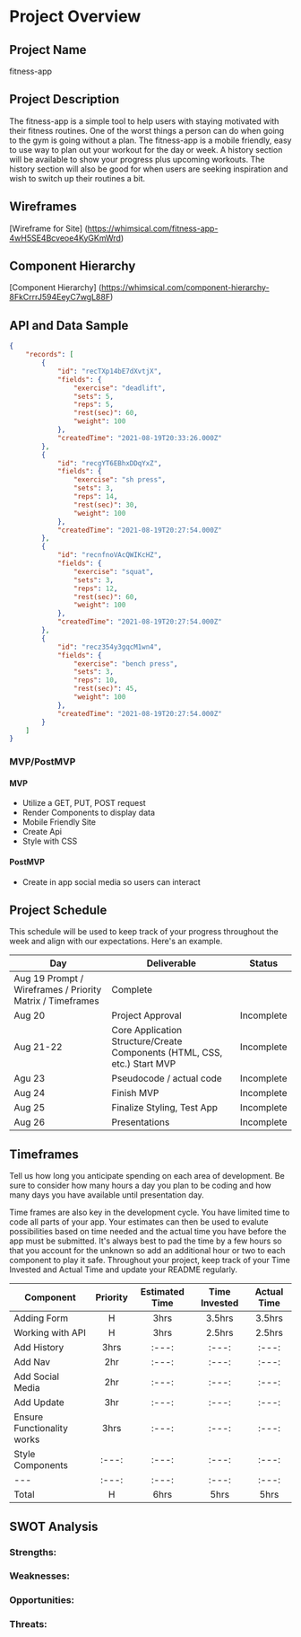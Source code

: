 # Project Overview

## Project Name

fitness-app

## Project Description

The fitness-app is a simple tool to help users with staying motivated with their fitness routines. One of the worst things a person  can do when going to the gym is going without a plan. The fitness-app is a mobile friendly, easy to use way to plan out your workout for the day or week. A history section will be available to show your progress plus upcoming workouts. The history section will also be good for when users are seeking inspiration and wish to switch up their routines a bit.

## Wireframes

[Wireframe for Site] (https://whimsical.com/fitness-app-4wH5SE4Bcveoe4KyGKmWrd)


## Component Hierarchy
[Component Hierarchy] (https://whimsical.com/component-hierarchy-8FkCrrrJ594EeyC7wgL88F)

## API and Data Sample

```json
{
    "records": [
        {
            "id": "recTXp14bE7dXvtjX",
            "fields": {
                "exercise": "deadlift",
                "sets": 5,
                "reps": 5,
                "rest(sec)": 60,
                "weight": 100
            },
            "createdTime": "2021-08-19T20:33:26.000Z"
        },
        {
            "id": "recgYT6EBhxDDqYxZ",
            "fields": {
                "exercise": "sh press",
                "sets": 3,
                "reps": 14,
                "rest(sec)": 30,
                "weight": 100
            },
            "createdTime": "2021-08-19T20:27:54.000Z"
        },
        {
            "id": "recnfnoVAcQWIKcHZ",
            "fields": {
                "exercise": "squat",
                "sets": 3,
                "reps": 12,
                "rest(sec)": 60,
                "weight": 100
            },
            "createdTime": "2021-08-19T20:27:54.000Z"
        },
        {
            "id": "recz354y3gqcM1wn4",
            "fields": {
                "exercise": "bench press",
                "sets": 3,
                "reps": 10,
                "rest(sec)": 45,
                "weight": 100
            },
            "createdTime": "2021-08-19T20:27:54.000Z"
        }
    ]
}
```

### MVP/PostMVP


#### MVP 


- Utilize a GET, PUT, POST request 
- Render Components to display data
- Mobile Friendly Site
- Create Api
- Style with CSS

#### PostMVP  
- Create in app social media so users can interact


## Project Schedule

This schedule will be used to keep track of your progress throughout the week and align with our expectations. Here's an example.

|  Day | Deliverable | Status
|---|---| ---|
|Aug 19 Prompt / Wireframes / Priority Matrix / Timeframes | Complete
|Aug 20| Project Approval | Incomplete
|Aug 21-22| Core Application Structure/Create Components (HTML, CSS, etc.) Start MVP | Incomplete
|Agu 23| Pseudocode / actual code | Incomplete
|Aug 24| Finish MVP  | Incomplete
|Aug 25| Finalize Styling, Test App| Incomplete
|Aug 26| Presentations | Incomplete

## Timeframes

Tell us how long you anticipate spending on each area of development. Be sure to consider how many hours a day you plan to be coding and how many days you have available until presentation day.

Time frames are also key in the development cycle.  You have limited time to code all parts of your app.  Your estimates can then be used to evalute possibilities based on time needed and the actual time you have before the app must be submitted. It's always best to pad the time by a few hours so that you account for the unknown so add an additional hour or two to each component to play it safe. Throughout your project, keep track of your Time Invested and Actual Time and update your README regularly.

| Component | Priority | Estimated Time | Time Invested | Actual Time |
| --- | :---: |  :---: | :---: | :---: |
| Adding Form | H | 3hrs| 3.5hrs | 3.5hrs |
| Working with API | H | 3hrs| 2.5hrs | 2.5hrs |
| Add History | 3hrs |  :---: | :---: | :---: |
| Add Nav | 2hr |  :---: | :---: | :---: |
| Add Social Media | 2hr |  :---: | :---: | :---: |
| Add Update | 3hr |  :---: | :---: | :---: |
| Ensure Functionality works | 3hrs |  :---: | :---: | :---: |
| Style Components | :---: |  :---: | :---: | :---: |
| --- | :---: |  :---: | :---: | :---: |
| Total | H | 6hrs| 5hrs | 5hrs |

## SWOT Analysis

### Strengths:

### Weaknesses:

### Opportunities:

### Threats:
